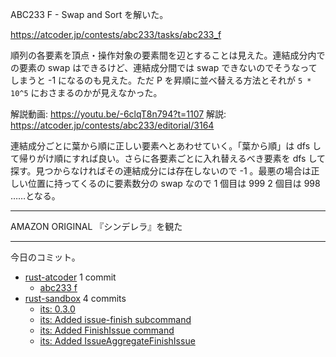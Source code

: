 ABC233 F - Swap and Sort を解いた。

<https://atcoder.jp/contests/abc233/tasks/abc233_f>

順列の各要素を頂点・操作対象の要素間を辺とすることは見えた。連結成分内での要素の swap はできるけど、連結成分間では swap できないのでそうなってしまうと -1 になるのも見えた。ただ P を昇順に並べ替える方法とそれが `5 * 10^5` におさまるのかが見えなかった。

解説動画: <https://youtu.be/-6clqT8n794?t=1107>
解説: <https://atcoder.jp/contests/abc233/editorial/3164>

連結成分ごとに葉から順に正しい要素へとあわせていく。「葉から順」は dfs して帰りがけ順にすれば良い。さらに各要素ごとに入れ替えるべき要素を dfs して探す。見つからなければその連結成分には存在しないので -1 。最悪の場合は正しい位置に持ってくるのに要素数分の swap なので 1 個目は 999 2 個目は 998 ……となる。

---

AMAZON ORIGINAL 『シンデレラ』を観た

---

今日のコミット。

- [rust-atcoder](https://github.com/bouzuya/rust-atcoder) 1 commit
  - [abc233 f](https://github.com/bouzuya/rust-atcoder/commit/fddac018095b44f670c00aafaf7b739d099c3113)
- [rust-sandbox](https://github.com/bouzuya/rust-sandbox) 4 commits
  - [its: 0.3.0](https://github.com/bouzuya/rust-sandbox/commit/c12c0e7c29b4effefaf6859e08ea3fd1e70b3c44)
  - [its: Added issue-finish subcommand](https://github.com/bouzuya/rust-sandbox/commit/f8eed2972732fa3d72df4eea2d749f27e9563bd6)
  - [its: Added FinishIssue command](https://github.com/bouzuya/rust-sandbox/commit/532faa90c86594832b1d9160d601a35540848318)
  - [its: Added IssueAggregateFinishIssue](https://github.com/bouzuya/rust-sandbox/commit/694a4cf679a68afea488360318698dcb73a3e848)
